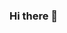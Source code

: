 ### Hi there 👋

<!--
**000000-hello-000000/000000-hello-000000** is a ✨ _special_ ✨ repository because its `README.md` (this file) appears on your GitHub profile.

Here are some ideas to get you started:

- 🔭 I’m currently working on a game
- 🌱 I’m currently learning about myself
- 👯 I’m looking to collaborate on a few projects
- 😄 Pronouns: they/them
- ⚡ Fun fact: idk
-->
